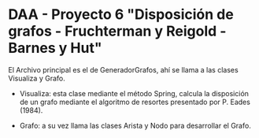 # DAA - Proyecto 6 "Disposición de grafos - Fruchterman y Reigold - Barnes y Hut"
El Archivo principal es el de GeneradorGrafos, ahí se llama a las clases Visualiza y Grafo. 

  - Visualiza: esta clase mediante el método Spring, calcula la disposición de un grafo mediante el algoritmo de resortes presentado por P. Eades (1984).

  - Grafo: a su vez llama las clases Arista y Nodo para desarrollar el Grafo.
